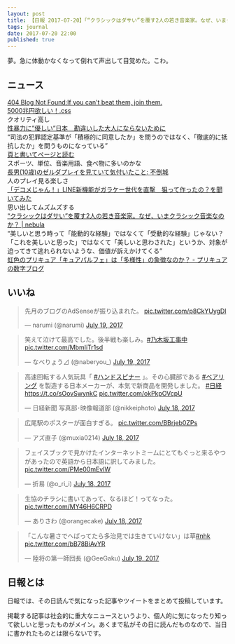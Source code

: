 ```yaml
---
layout: post
title: 【日報 2017-07-20】「“クラシックはダサい”を覆す2人の若き音楽家。なぜ、いまクラシック音楽なのか？」他
tags: journal
date: 2017-07-20 22:00
published: true
---
```

夢。急に体動かなくなって倒れて声出して目覚めた。こわ。

## ニュース

<div class="news"><a href="http://blog.livedoor.jp/dankogai/archives/52031757.html" target="_blank">404 Blog Not Found:If you can't beat them, join them.</a>
<div class="newscomme"></div>
</div>

<div class="news"><a href="https://codepen.io/VoQn/pen/jwjdOq" target="_blank">5000兆円欲しい！.css</a>
<div class="newscomme">クオリティ高し
</div>
</div>

<div class="news"><a href="https://www.buzzfeed.com/jp/mihyonsong/seibouryoku" target="_blank">性暴力に”優しい”日本　勘違いした大人にならないために</a>
<div class="newscomme">“司法の犯罪認定基準が「積極的に同意したか」を問うのではなく、「徹底的に抵抗したか」を問うものになっている”
</div>
</div>

<div class="news"><a href="https://anond.hatelabo.jp/20170720112848" target="_blank">頁と書いてページと読む</a>
<div class="newscomme">スポーツ、単位、音楽用語、食べ物に多いのかな
</div>
</div>

<div class="news"><a href="http://mubou.seesaa.net/article/451936843.html" target="_blank">長男(10歳)のゼルダプレイを見ていて気付いたこと: 不倒城</a>
<div class="newscomme">人のプレイ見る楽しさ
</div>
</div>

<div class="news"><a href="https://www.buzzfeed.com/jp/harunayamazaki/line-decomail" target="_blank">「デコメじゃん！」LINE新機能がガラケー世代を直撃　狙って作ったの？を聞いてみた</a>
<div class="newscomme">思い出してムズムズする
</div>
</div>

<div class="news"><a href="http://nebulaph.com/dialog/classicalmusic/" target="_blank">“クラシックはダサい”を覆す2人の若き音楽家。なぜ、いまクラシック音楽なのか？ | nebula</a>
<div class="newscomme">“美しいと思う時って「能動的な経験」ではなくて「受動的な経験」じゃない？ 「これを美しいと思った」ではなくて「美しいと思わされた」というか、対象が迫ってきて逃れられないような、価値が訴えかけてくる”
</div>
</div>

<div class="news"><a href="http://prehyou2015.hatenablog.com/entry/tayousei" target="_blank">虹色のプリキュア「キュアパルフェ」は「多様性」の象徴なのか？ - プリキュアの数字ブログ</a>
<div class="newscomme"></div>
</div>


## いいね

 <blockquote class="twitter-tweet"><p lang="ja" dir="ltr">先月のブログのAdSenseが振り込まれた。 <a href="https://t.co/p8CkYUygDl">pic.twitter.com/p8CkYUygDl</a></p>&mdash; narumi (@narumi) <a href="https://twitter.com/narumi/status/887484557372477440">July 19, 2017</a></blockquote>
<script async src="//platform.twitter.com/widgets.js" charset="utf-8"></script> 
 
 
<blockquote class="twitter-tweet"><p lang="ja" dir="ltr">笑えて泣けて最高でした。後半戦も楽しみ。<a href="https://twitter.com/hashtag/%E4%B9%83%E6%9C%A8%E5%9D%82%E5%B7%A5%E4%BA%8B%E4%B8%AD?src=hash">#乃木坂工事中</a> <a href="https://t.co/MbmIiTr1sd">pic.twitter.com/MbmIiTr1sd</a></p>&mdash; なべりょう⊿ (@naberyou_) <a href="https://twitter.com/naberyou_/status/887628385878331392">July 19, 2017</a></blockquote>
<script async src="//platform.twitter.com/widgets.js" charset="utf-8"></script> 
 
 
<blockquote class="twitter-tweet"><p lang="ja" dir="ltr">高速回転する人気玩具「 <a href="https://twitter.com/hashtag/%E3%83%8F%E3%83%B3%E3%83%89%E3%82%B9%E3%83%94%E3%83%8A%E3%83%BC?src=hash">#ハンドスピナー</a> 」。その心臓部である <a href="https://twitter.com/hashtag/%E3%83%99%E3%82%A2%E3%83%AA%E3%83%B3%E3%82%B0?src=hash">#ベアリング</a> を製造する日本メーカーが、本気で新商品を開発しました。 <a href="https://twitter.com/hashtag/%E6%97%A5%E7%B5%8C?src=hash">#日経</a> <a href="https://t.co/sOovSwynkC">https://t.co/sOovSwynkC</a> <a href="https://t.co/okPkpOVcpU">pic.twitter.com/okPkpOVcpU</a></p>&mdash; 日経新聞 写真部･映像報道部 (@nikkeiphoto) <a href="https://twitter.com/nikkeiphoto/status/887220717561032704">July 18, 2017</a></blockquote>
<script async src="//platform.twitter.com/widgets.js" charset="utf-8"></script> 
 
 
<blockquote class="twitter-tweet"><p lang="ja" dir="ltr">広尾駅のポスターが面白すぎる。 <a href="https://t.co/BBrjeb0ZPs">pic.twitter.com/BBrjeb0ZPs</a></p>&mdash; アズ直子 (@muxia0214) <a href="https://twitter.com/muxia0214/status/887264913730617350">July 18, 2017</a></blockquote>
<script async src="//platform.twitter.com/widgets.js" charset="utf-8"></script> 
 
 
<blockquote class="twitter-tweet"><p lang="ja" dir="ltr">フェイスブックで見かけたインターネットミームにとてもぐっと来るやつがあったので英語から日本語に訳してみました。 <a href="https://t.co/PMe00mEvlW">pic.twitter.com/PMe00mEvlW</a></p>&mdash; 折易 (@o_ri_i) <a href="https://twitter.com/o_ri_i/status/887321886383718400">July 18, 2017</a></blockquote>
<script async src="//platform.twitter.com/widgets.js" charset="utf-8"></script> 
 
 
<blockquote class="twitter-tweet"><p lang="ja" dir="ltr">生協のチラシに書いてあって、なるほど！ってなった。 <a href="https://t.co/MY46H6CRPD">pic.twitter.com/MY46H6CRPD</a></p>&mdash; ありさわ (@orangecake) <a href="https://twitter.com/orangecake/status/887454531352539137">July 18, 2017</a></blockquote>
<script async src="//platform.twitter.com/widgets.js" charset="utf-8"></script> 
 
 
<blockquote class="twitter-tweet"><p lang="ja" dir="ltr">「こんな暑さでへばってたら多治見では生きていけない」は草<a href="https://twitter.com/hashtag/nhk?src=hash">#nhk</a> <a href="https://t.co/bB78BiAvYR">pic.twitter.com/bB78BiAvYR</a></p>&mdash; 陸将の第一師団長 (@GeeGaku) <a href="https://twitter.com/GeeGaku/status/887613589246271488">July 19, 2017</a></blockquote>
<script async src="//platform.twitter.com/widgets.js" charset="utf-8"></script> 
 

## 日報とは

日報では、その日読んで気になった記事やツイートをまとめて投稿しています。

掲載する記事は社会的に重大なニュースというより、個人的に気になったり知って欲しいと思ったものがメイン。あくまで私がその日に読んだものなので、当日に書かれたものとは限らないです。